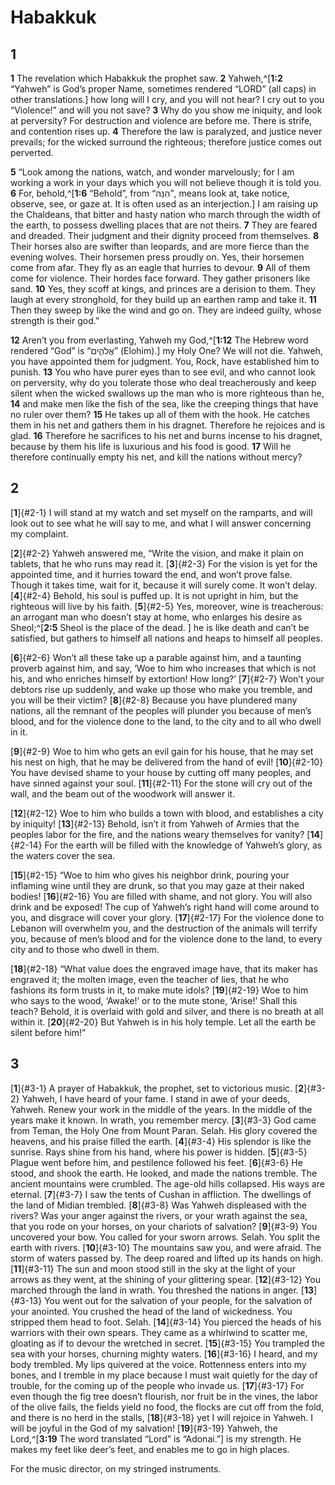 # Habakkuk

## 1 
**1** The revelation which Habakkuk the prophet saw. **2** Yahweh,^[**1:2** “Yahweh” is God’s proper Name, sometimes rendered “LORD” (all caps) in other translations.] how long will I cry, and you will not hear? I cry out to you “Violence!” and will you not save? **3** Why do you show me iniquity, and look at perversity? For destruction and violence are before me. There is strife, and contention rises up. **4** Therefore the law is paralyzed, and justice never prevails; for the wicked surround the righteous; therefore justice comes out perverted. 


**5** “Look among the nations, watch, and wonder marvelously; for I am working a work in your days which you will not believe though it is told you. **6** For, behold,^[**1:6** “Behold”, from “הִנֵּה”, means look at, take notice, observe, see, or gaze at. It is often used as an interjection.] I am raising up the Chaldeans, that bitter and hasty nation who march through the width of the earth, to possess dwelling places that are not theirs. **7** They are feared and dreaded. Their judgment and their dignity proceed from themselves. **8** Their horses also are swifter than leopards, and are more fierce than the evening wolves. Their horsemen press proudly on. Yes, their horsemen come from afar. They fly as an eagle that hurries to devour. **9** All of them come for violence. Their hordes face forward. They gather prisoners like sand. **10** Yes, they scoff at kings, and princes are a derision to them. They laugh at every stronghold, for they build up an earthen ramp and take it. **11** Then they sweep by like the wind and go on. They are indeed guilty, whose strength is their god.” 


**12** Aren’t you from everlasting, Yahweh my God,^[**1:12** The Hebrew word rendered “God” is “אֱלֹהִ֑ים” (Elohim).] my Holy One? We will not die. Yahweh, you have appointed them for judgment. You, Rock, have established him to punish. **13** You who have purer eyes than to see evil, and who cannot look on perversity, why do you tolerate those who deal treacherously and keep silent when the wicked swallows up the man who is more righteous than he, **14** and make men like the fish of the sea, like the creeping things that have no ruler over them? **15** He takes up all of them with the hook. He catches them in his net and gathers them in his dragnet. Therefore he rejoices and is glad. **16** Therefore he sacrifices to his net and burns incense to his dragnet, because by them his life is luxurious and his food is good. **17** Will he therefore continually empty his net, and kill the nations without mercy?
 

## 2 
[**1**]{#2-1} I will stand at my watch and set myself on the ramparts, and will look out to see what he will say to me, and what I will answer concerning my complaint. 

[**2**]{#2-2} Yahweh answered me, “Write the vision, and make it plain on tablets, that he who runs may read it. [**3**]{#2-3} For the vision is yet for the appointed time, and it hurries toward the end, and won’t prove false. Though it takes time, wait for it, because it will surely come. It won’t delay. [**4**]{#2-4} Behold, his soul is puffed up. It is not upright in him, but the righteous will live by his faith. [**5**]{#2-5} Yes, moreover, wine is treacherous: an arrogant man who doesn’t stay at home, who enlarges his desire as Sheol;^[**2:5** Sheol is the place of the dead. ] he is like death and can’t be satisfied, but gathers to himself all nations and heaps to himself all peoples. 


[**6**]{#2-6} Won’t all these take up a parable against him, and a taunting proverb against him, and say, ‘Woe to him who increases that which is not his, and who enriches himself by extortion! How long?’ [**7**]{#2-7} Won’t your debtors rise up suddenly, and wake up those who make you tremble, and you will be their victim? [**8**]{#2-8} Because you have plundered many nations, all the remnant of the peoples will plunder you because of men’s blood, and for the violence done to the land, to the city and to all who dwell in it. 

[**9**]{#2-9} Woe to him who gets an evil gain for his house, that he may set his nest on high, that he may be delivered from the hand of evil! [**10**]{#2-10} You have devised shame to your house by cutting off many peoples, and have sinned against your soul. [**11**]{#2-11} For the stone will cry out of the wall, and the beam out of the woodwork will answer it. 

[**12**]{#2-12} Woe to him who builds a town with blood, and establishes a city by iniquity! [**13**]{#2-13} Behold, isn’t it from Yahweh of Armies that the peoples labor for the fire, and the nations weary themselves for vanity? [**14**]{#2-14} For the earth will be filled with the knowledge of Yahweh’s glory, as the waters cover the sea. 

[**15**]{#2-15} “Woe to him who gives his neighbor drink, pouring your inflaming wine until they are drunk, so that you may gaze at their naked bodies! [**16**]{#2-16} You are filled with shame, and not glory. You will also drink and be exposed! The cup of Yahweh’s right hand will come around to you, and disgrace will cover your glory. [**17**]{#2-17} For the violence done to Lebanon will overwhelm you, and the destruction of the animals will terrify you, because of men’s blood and for the violence done to the land, to every city and to those who dwell in them. 

[**18**]{#2-18} “What value does the engraved image have, that its maker has engraved it; the molten image, even the teacher of lies, that he who fashions its form trusts in it, to make mute idols? [**19**]{#2-19} Woe to him who says to the wood, ‘Awake!’ or to the mute stone, ‘Arise!’ Shall this teach? Behold, it is overlaid with gold and silver, and there is no breath at all within it. [**20**]{#2-20} But Yahweh is in his holy temple. Let all the earth be silent before him!” 

## 3 
[**1**]{#3-1} A prayer of Habakkuk, the prophet, set to victorious music. [**2**]{#3-2} Yahweh, I have heard of your fame. I stand in awe of your deeds, Yahweh. Renew your work in the middle of the years. In the middle of the years make it known. In wrath, you remember mercy. [**3**]{#3-3} God came from Teman, the Holy One from Mount Paran. Selah. His glory covered the heavens, and his praise filled the earth. [**4**]{#3-4} His splendor is like the sunrise. Rays shine from his hand, where his power is hidden. [**5**]{#3-5} Plague went before him, and pestilence followed his feet. [**6**]{#3-6} He stood, and shook the earth. He looked, and made the nations tremble. The ancient mountains were crumbled. The age-old hills collapsed. His ways are eternal. [**7**]{#3-7} I saw the tents of Cushan in affliction. The dwellings of the land of Midian trembled. [**8**]{#3-8} Was Yahweh displeased with the rivers? Was your anger against the rivers, or your wrath against the sea, that you rode on your horses, on your chariots of salvation? [**9**]{#3-9} You uncovered your bow. You called for your sworn arrows. Selah. You split the earth with rivers. [**10**]{#3-10} The mountains saw you, and were afraid. The storm of waters passed by. The deep roared and lifted up its hands on high. [**11**]{#3-11} The sun and moon stood still in the sky at the light of your arrows as they went, at the shining of your glittering spear. [**12**]{#3-12} You marched through the land in wrath. You threshed the nations in anger. [**13**]{#3-13} You went out for the salvation of your people, for the salvation of your anointed. You crushed the head of the land of wickedness. You stripped them head to foot. Selah. [**14**]{#3-14} You pierced the heads of his warriors with their own spears. They came as a whirlwind to scatter me, gloating as if to devour the wretched in secret. [**15**]{#3-15} You trampled the sea with your horses, churning mighty waters. [**16**]{#3-16} I heard, and my body trembled. My lips quivered at the voice. Rottenness enters into my bones, and I tremble in my place because I must wait quietly for the day of trouble, for the coming up of the people who invade us. [**17**]{#3-17} For even though the fig tree doesn’t flourish, nor fruit be in the vines, the labor of the olive fails, the fields yield no food, the flocks are cut off from the fold, and there is no herd in the stalls, [**18**]{#3-18} yet I will rejoice in Yahweh. I will be joyful in the God of my salvation! [**19**]{#3-19} Yahweh, the Lord,^[**3:19** The word translated “Lord” is “Adonai.”] is my strength. He makes my feet like deer’s feet, and enables me to go in high places. 


For the music director, on my stringed instruments. 